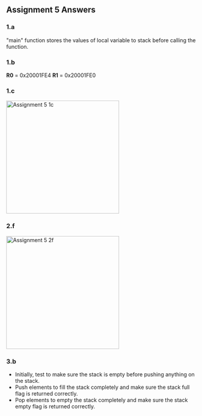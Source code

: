 ## Assignment 5 Answers
### 1.a
"main" function stores the values of local variable to stack before calling the function.

### 1.b
**R0** = 0x20001FE4
**R1** = 0x20001FE0

### 1.c
<img src="?raw=true" width="300" alt="Assignment 5 1c" title="Assignment 5 1c" />

### 2.f
<img src="?raw=true" width="300" alt="Assignment 5 2f" title="Assignment 5 2f" />

### 3.b
- Initially, test to make sure the stack is empty before pushing anything on the stack.
- Push elements to fill the stack completely and make sure the stack full flag is returned correctly.
- Pop elements to empty the stack completely and make sure the stack empty flag is returned correctly.